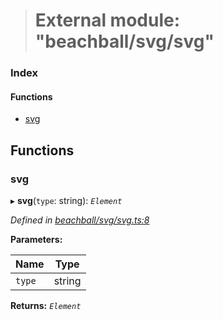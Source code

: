 > # External module: "beachball/svg/svg"

### Index

#### Functions

* [svg](_beachball_svg_svg_.md#svg)

## Functions

###  svg

▸ **svg**(`type`: string): *`Element`*

*Defined in [beachball/svg/svg.ts:8](https://github.com/polkadot-js/ui/blob/7e71e8a/packages/ui-identicon/src/beachball/svg/svg.ts#L8)*

**Parameters:**

Name | Type |
------ | ------ |
`type` | string |

**Returns:** *`Element`*